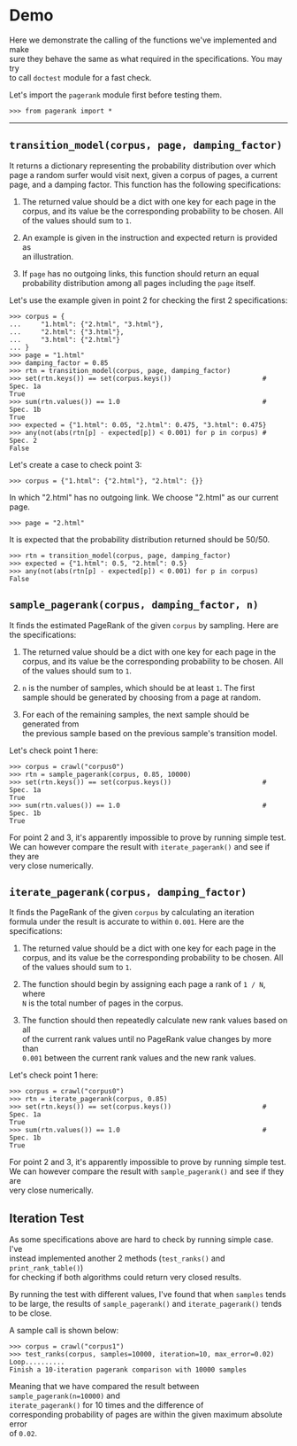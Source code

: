 # Demo

Here we demonstrate the calling of the functions we've implemented and make  
sure they behave the same as what required in the specifications. You may try  
to call `doctest` module for a fast check.

Let's import the `pagerank` module first before testing them.

    >>> from pagerank import *

-----

## `transition_model(corpus, page, damping_factor)`

It returns a dictionary representing the probability distribution over which  
page a random surfer would visit next, given a corpus of pages, a current  
page, and a damping factor. This function has the following specifications:

1. The returned value should be a dict with one key for each page in the  
   corpus, and its value be the corresponding probability to be chosen. All  
   of the values should sum to `1`.

2. An example is given in the instruction and expected return is provided as  
   an illustration.

3. If `page` has no outgoing links, this function should return an equal  
   probability distribution among all pages including the `page` itself.

Let's use the example given in point 2 for checking the first 2 specifications:

    >>> corpus = {
    ...     "1.html": {"2.html", "3.html"}, 
    ...     "2.html": {"3.html"}, 
    ...     "3.html": {"2.html"}
    ... }
    >>> page = "1.html"
    >>> damping_factor = 0.85
    >>> rtn = transition_model(corpus, page, damping_factor)
    >>> set(rtn.keys()) == set(corpus.keys())                       # Spec. 1a
    True
    >>> sum(rtn.values()) == 1.0                                    # Spec. 1b
    True
    >>> expected = {"1.html": 0.05, "2.html": 0.475, "3.html": 0.475}
    >>> any(not(abs(rtn[p] - expected[p]) < 0.001) for p in corpus) # Spec. 2
    False

Let's create a case to check point 3:

    >>> corpus = {"1.html": {"2.html"}, "2.html": {}}

In which "2.html" has no outgoing link. We choose "2.html" as our current page.

    >>> page = "2.html"

It is expected that the probability distribution returned should be 50/50.

    >>> rtn = transition_model(corpus, page, damping_factor)
    >>> expected = {"1.html": 0.5, "2.html": 0.5}
    >>> any(not(abs(rtn[p] - expected[p]) < 0.001) for p in corpus)
    False

## `sample_pagerank(corpus, damping_factor, n)`

It finds the estimated PageRank of the given `corpus` by sampling. Here are  
the specifications:

1. The returned value should be a dict with one key for each page in the  
   corpus, and its value be the corresponding probability to be chosen. All  
   of the values should sum to `1`.

2. `n` is the number of samples, which should be at least `1`. The first  
   sample should be generated by choosing from a page at random.

3. For each of the remaining samples, the next sample should be generated from  
   the previous sample based on the previous sample's transition model.

Let's check point 1 here:

    >>> corpus = crawl("corpus0")
    >>> rtn = sample_pagerank(corpus, 0.85, 10000)
    >>> set(rtn.keys()) == set(corpus.keys())                       # Spec. 1a
    True
    >>> sum(rtn.values()) == 1.0                                    # Spec. 1b
    True

For point 2 and 3, it's apparently impossible to prove by running simple test.  
We can however compare the result with `iterate_pagerank()` and see if they are  
very close numerically.

## `iterate_pagerank(corpus, damping_factor)`

It finds the PageRank of the given `corpus` by calculating an iteration  
formula under the result is accurate to within `0.001`. Here are the  
specifications:

1. The returned value should be a dict with one key for each page in the  
   corpus, and its value be the corresponding probability to be chosen. All  
   of the values should sum to `1`.

2. The function should begin by assigning each page a rank of `1 / N`, where  
   `N` is the total number of pages in the corpus.

3. The function should then repeatedly calculate new rank values based on all  
   of the current rank values until no PageRank value changes by more than  
   `0.001` between the current rank values and the new rank values.

Let's check point 1 here:

    >>> corpus = crawl("corpus0")
    >>> rtn = iterate_pagerank(corpus, 0.85)
    >>> set(rtn.keys()) == set(corpus.keys())                       # Spec. 1a
    True
    >>> sum(rtn.values()) == 1.0                                    # Spec. 1b
    True

For point 2 and 3, it's apparently impossible to prove by running simple test.  
We can however compare the result with `sample_pagerank()` and see if they are  
very close numerically.

## Iteration Test

As some specifications above are hard to check by running simple case. I've  
instead implemented another 2 methods (`test_ranks()` and `print_rank_table()`)  
for checking if both algorithms could return very closed results.

By running the test with different values, I've found that when `samples` tends  
to be large, the results of `sample_pagerank()` and `iterate_pagerank()` tends  
to be close.

A sample call is shown below:

    >>> corpus = crawl("corpus1")
    >>> test_ranks(corpus, samples=10000, iteration=10, max_error=0.02)  
    Loop..........
    Finish a 10-iteration pagerank comparison with 10000 samples

Meaning that we have compared the result between `sample_pagerank(n=10000)` and  
`iterate_pagerank()` for 10 times and the difference of  
corresponding probability of pages are within the given maximum absolute error  
of `0.02`.
